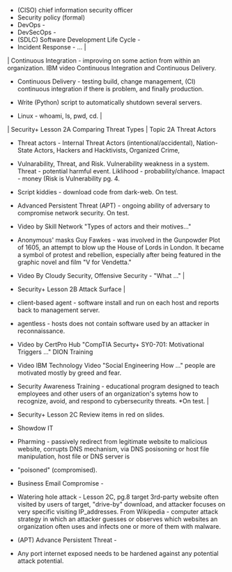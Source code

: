 - (CISO) chief information security officer
- Security policy (formal)
- DevOps -
- DevSecOps -
- (SDLC) Software Development Life Cycle -
- Incident Response - ... |

| Continuous Integration - improving on some action from within an organization. IBM video Continuous Integration and Continuous Delivery.

- Continuous Delivery - testing build, change management, (CI) continuous integration if there is problem, and finally production.

- Write (Python) script to automatically shutdown several servers.
- Linux - whoami, ls, pwd, cd. |

| Security+ Lesson 2A Comparing Threat Types | Topic 2A Threat Actors

- Threat actors - Internal Threat Actors (intentional/accidental), Nation-State Actors, Hackers and Hacktivists, Organized Crime,  

- Vulnarability, Threat, and Risk. Vulnerability weakness in a system. Threat - potential harmful event. Liklihood - probability/chance. Imapact - money (Risk is Vulnerability pg. 4.

- Script kiddies - download code from dark-web. On test.

- Advanced Persistent Threat (APT)  - ongoing ability of adversary to compromise network security. On test.

- Video by Skill Network "Types of actors and their motives..."

- Anonymous' masks Guy Fawkes - was involved in the Gunpowder Plot of 1605, an attempt to blow up the House of Lords in London. It became a symbol of protest and rebellion, especially after being featured  in the graphic novel and film "V for Vendetta."

- Video By Cloudy Security, Offensive Security - "What ..." |

- Security+ Lesson 2B Attack Surface |

- client-based agent - software install and run on each host and reports back to management server.
- agentless - hosts does not contain software used by an attacker in reconnaissance.

- Video by CertPro Hub "CompTIA Securty+ SY0-701: Motivational Triggers ..." DION Training
 
- Video IBM Technology Video "Social Engineering How ..."  people are motivated mostly by greed and fear.
  
- Security Awareness Training - educational program designed to teach employees and other users of an organization's sytems how to recognize, avoid, and respond to cybersecurity threats. *On test. |

- Security+ Lesson 2C
  Review items in red on slides.

- Showdow IT

- Pharming - passively redirect from legitimate website to malicious website, corrupts DNS mechanism, via DNS posisoning or host file manipulation, host file or DNS server is

- "poisoned" (compromised).

- Business Email Compromise -

- Watering hole attack - Lesson 2C, pg.8 target 3rd-party website often visited by users of target, "drive-by" download, and attacker focuses on very specific visiting IP_addresses. From Wikipedia - computer attack strategy in which an attacker guesses or observes which websites an organization often uses and infects one or more of them with malware.

- (APT) Advance Persistent Threat - 

-  Any port internet exposed needs to be hardened against any potential attack potential.

